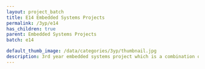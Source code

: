 ```yaml
---
layout: project_batch
title: E14 Embedded Systems Projects
permalink: /3yp/e14
has_children: true
parent: Embedded Systems Projects
batch: e14

default_thumb_image: /data/categories/3yp/thumbnail.jpg
description: 3rd year embedded systems project which is a combination of CO321, CO324 and CO325 courses
---
```

